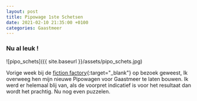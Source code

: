 ```yaml
---
layout: post
title: Pipowage 1ste Schetsen
date: 2021-02-10 21:35:00 +0100
categories: Gaastmeer
---
```


### Nu al leuk !

![pipo_schets]({{ site.baseurl }}/assets/pipo_schets.jpg)

Vorige week bij de [fiction factory](https://www.fictionfactory.nl/en/who/workshop/){:target="_blank"} op bezoek geweest, Ik overweeg hen mijn nieuwe Pipowagen voor Gaastmeer te laten bouwen. Ik werd er helemaal blij van, als de voorpret indicatief is voor het resultaat dan wordt het prachtig. Nu nog even puzzelen.
